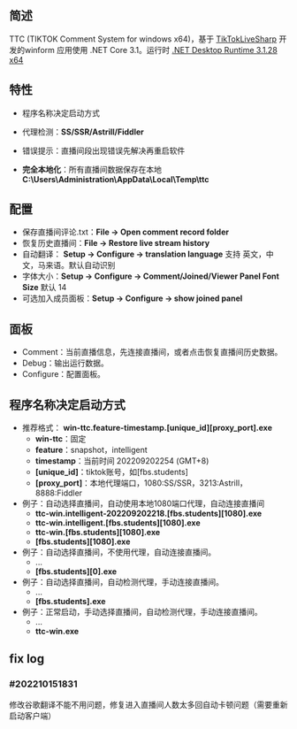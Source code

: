 简述
-----------------

TTC  (TIKTOK Comment System for windows x64)，基于 [TikTokLiveSharp](https://github.com/sebheron/TikTokLiveSharp) 开发的winform 应用使用 .NET Core 3.1。运行时 [.NET Desktop Runtime 3.1.28 x64](https://dotnet.microsoft.com/en-us/download/dotnet/thank-you/runtime-desktop-3.1.28-windows-x64-installer)

特性
-----------------

- 程序名称决定启动方式
- 代理检测：**SS/SSR/Astrill/Fiddler**
- 错误提示：直播间段出现错误先解决再重启软件

- **完全本地化**：所有直播间数据保存在本地 **C:\Users\Administration\AppData\Local\Temp\ttc**

配置
-----------------

- 保存直播间评论.txt：**File -> Open comment record folder**
- 恢复历史直播间：**File -> Restore live stream history**
- 自动翻译： **Setup -> Configure -> translation language** 支持 英文，中文，马来语。默认自动识别
- 字体大小：**Setup -> Configure -> Comment/Joined/Viewer Panel Font Size** 默认 14
- 可选加入成员面板：**Setup -> Configure -> show joined panel** 


面板
------------------

+ Comment：当前直播信息，先连接直播间，或者点击恢复直播间历史数据。
+ Debug：输出运行数据。
+ Configure：配置面板。

程序名称决定启动方式
------------------

- 推荐格式： **win-ttc.feature-timestamp.\[unique_id][proxy_port].exe**
  - **win-ttc**：固定
  - **feature**：snapshot，intelligent
  - **timestamp**：当前时间 202209202254 (GMT+8)
  - **[unique_id]**：tiktok账号，如[fbs.students]
  - **[proxy_port]**：本地代理端口，1080:SS/SSR，3213:Astrill，8888:Fiddler
- 例子：自动选择直播间，自动使用本地1080端口代理，自动连接直播间
  - **ttc-win.intelligent-202209202218.\[fbs.students][1080].exe**
  - **ttc-win.intelligent.\[fbs.students][1080].exe**
  - **ttc-win.\[fbs.students][1080].exe**
  - **\[fbs.students][1080].exe**
- 例子：自动选择直播间，不使用代理，自动连接直播间。
  - ...
  - **\[fbs.students][0].exe**
- 例子：自动选择直播间，自动检测代理，手动连接直播间。
  - ...
  - **\[fbs.students].exe**
- 例子：正常启动，手动选择直播间，自动检测代理，手动连接直播间。
  - ...
  - **ttc-win.exe**

## fix log

### #202210151831

修改谷歌翻译不能不用问题，修复进入直播间人数太多回自动卡顿问题（需要重新启动客户端）